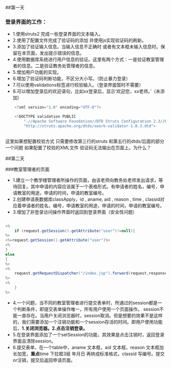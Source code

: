##第一天

### 登录界面的工作：
* 1.使用struts2  完成一些登录界面的文本输入。
* 2.使用了配置文件完成了验证码的添加  并使用js实现验证码的刷新。
* 3.添加了验证输入信息。当输入信息不正确时 或者有文本框未输入信息时。保留在本页面，发出提示错误的信息。
* 4.使用数据库系统进行用户信息的验证。这里有两个方式：一是验证教室管理者的信息。二是验证教务处管理者的信息。
* 5.增加用户功能的实现。
* 6.增加了验证码判断功能，不区分大小写。（防止暴力登录）
* 7.可以使用validations标签进行校验输入。（登录界面暂时不需要）
* 8.可以增加登录后的欢迎语句，比如xx登录后，显示‘欢迎您，xx老师。’（未添加）
```java
	<?xml version="1.0" encoding="UTF-8"?>

	<!DOCTYPE validation PUBLIC
        "-//Apache Software Foundation//DTD Struts Configuration 2.3//EN"
        "http://struts.apache.org/dtds/xwork-validator-1.0.3.dtd">
	
```
这里如果想配置校验方式   只需要修改第三行的struts 和第五行的dtds/后面的部分
    一个问题  如果配置了校验的XML文件  验证码无法输出在页面上。为什么？

##第二天

###教室管理者的页面
* 1.建立一个教学楼管理者所操作的页面，由该老师向教务处老师发出请求，等待回复。其中申请的内容应该属于一个表格形式。有申请者的姓名，编号，申请教室的用途，申请的时间，申请的教室编号。
* 2.创建申请表数据库classApply，id , aname, aid , reason , time , classid对应着申请者的姓名，编号，申请教室的用途，申请的时间，申请的教室编号。
* 3.增加了非登录访问操作界面时返回到登录界面（安全性问题）
```java

<%
    if (request.getSession().getAttribute("user")!=null){
%>
<%=request.getSession().getAttribute("user")%>
<%
}
else
{
%>
<%
    request.getRequestDispatcher("/index.jsp").forward(request,response);
%>
<%
    }
%>

```
* 4.一个问题，当不同的教室管理者进行提交表单时，所通过的session都是一个判断条件，即提交表单操作唯一，所有用户使用一个页面操作。  session不能一直存在。当用户关闭浏览器时，session取消。但是想要的效果不是这样的，我们需要添加一个注销功能和一个session存活的时间。即用户使用功能后，**1.关闭浏览器。2.点击注销登录。**
* 5.在登录界面添加了一个setSession的功能，其效果是点击注销时，返回登录界面且清除session。
* 6.提交表单，在一个table中，aname 文本框，aid 文本框，reason 文本框加长加宽，**重点**time 下拉框3层  年月日 再转成标准格式，classid 写编号。提交or注销，提交后返回申请页面。
